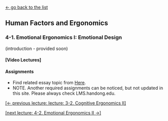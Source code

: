 [← go back to the list](https://HandongHCI.github.io/Courses)

## Human Factors and Ergonomics

### 4-1. Emotional Ergonomics I: Emotional Design

(introduction - provided soon)

#### [Video Lectures]


#### Assignments
- Find related essay topic from [Here](HFE_Essays.md).
- NOTE. Another required assignments can be noticed, but not updated in this site. Please always check LMS.handong.edu.



[[← previous lecture: lecture: 3-2. Cognitive Ergonomics II]](HFE03_2.md)

[[next lecture: 4-2. Emotional Ergonomics II →]](HFE04_2.md)